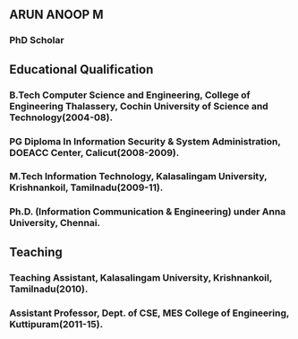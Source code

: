 ## ARUN ANOOP M

### PhD Scholar

## Educational Qualification
### B.Tech Computer Science and Engineering, College of Engineering Thalassery, Cochin University of Science and Technology(2004-08).
### PG Diploma In Information Security & System Administration, DOEACC Center, Calicut(2008-2009).
### M.Tech Information Technology, Kalasalingam University, Krishnankoil, Tamilnadu(2009-11).
### Ph.D. (Information Communication & Engineering) under Anna University, Chennai.

## Teaching
### Teaching Assistant, Kalasalingam University, Krishnankoil, Tamilnadu(2010).
### Assistant Professor, Dept. of CSE, MES College of Engineering, Kuttipuram(2011-15).
